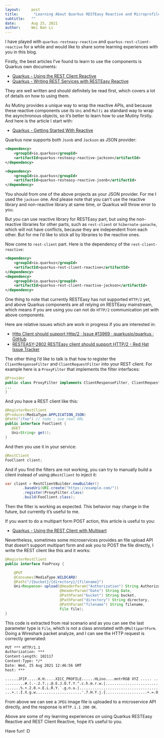 ```yaml
---
layout:     post
title:       "Learning About Quarkus RESTEasy Reactive and Microprofile Rest Client Reactive"
subtitle:   ""
date:       Aug 25, 2021
author:     Wei Nan Li
---
```


I have played with `quarkus-resteasy-reactive` and `quarkus-rest-client-reactive` for a while and would like to share some learning experiences with you in this blog. 

Firstly, the best articles I’ve found to learn to use the components is Quarkus own documents:

- [Quarkus - Using the REST Client Reactive](https://quarkus.io/guides/rest-client-reactive)
- [Quarkus - Writing REST Services with RESTEasy Reactive](https://quarkus.io/guides/resteasy-reactive#handling-multipart-form-data)

They are well written and should definitely be read first, which covers a lot of details on how to using them.

As Mutiny provides a unique way to wrap the reactive APIs, and because these reactive components use its `Uni` and `Multi` as standard way to wrap the asynchronous objects, so it’s better to learn how to use Mutiny firstly. And here is the article I start with:

- [Quarkus - Getting Started With Reactive](https://quarkus.io/guides/getting-started-reactive)

Quarkus now supports both `Jsonb` and `Jackson` as JSON provider:

```xml
<dependency>
    <groupId>io.quarkus</groupId>
    <artifactId>quarkus-resteasy-reactive-jackson</artifactId>
</dependency>
```

```xml
<dependency>
    <groupId>io.quarkus</groupId>
    <artifactId>quarkus-resteasy-reactive-jsonb</artifactId>
</dependency>
```

You should from one of the above projects as your JSON provider. For me I used the `jackson` one. And please note that you can’t use the reactive library and non-reactive library at same time, or Quarkus will throw error to you.

But you can use reactive library for RESTEasy part, but using the non-reactive libraries for other parts, such as `rest-client` or `hibernate-panache`, which will not have conflicts, because they are independent from each other. But for me I’d like to stick all by libraries to the reactive ones.

Now come to `rest-client` part. Here is the dependency of the `rest-client-reactive`:

```xml
<dependency>
    <groupId>io.quarkus</groupId>
    <artifactId>quarkus-rest-client-reactive</artifactId>
</dependency>
<dependency>
    <groupId>io.quarkus</groupId>
    <artifactId>quarkus-rest-client-reactive-jackson</artifactId>
</dependency>
```

One thing to note that currently RESTEasy has not supported `HTTP/2` yet, and above Quarkus components are all relying on RESTEasy mainstream, which means if you are using  you can not do `HTTP/2` communication yet with above components. 

Here are relative issues which are work in progress if you are interested in:

- [Http Client should support Http/2 · Issue #13969 · quarkusio/quarkus · GitHub](https://github.com/quarkusio/quarkus/issues/13969)
- [RESTEASY-2802 RESTEasy client should support HTTP/2 - Red Hat Issue Tracker](https://issues.redhat.com/browse/RESTEASY-2802)

The other thing I’d like to talk is that how to register the `ClientResponseFilter` and `ClientRequestFilter` into your REST client. For example here is a `ProxyFilter` that implements the filter interfaces:

```java
@Provider
public class ProxyFilter implements ClientResponseFilter, ClientRequestFilter {
...
}
```

And you have a REST client like this:

```java
@RegisterRestClient
@Produces(MediaType.APPLICATION_JSON)
@Path("/foo") // todo : use real URL
public interface FooClient {
   @GET
   Uni<String> get();
}
```

And then you use it in your service:

```java
@RestClient
FooClient client;
```

And if you find the filters are not working, you can try to manually build a client instead of using `@RestClient` to inject it:

```java
var client = RestClientBuilder.newBuilder()
        .baseUri(URI.create("https://example.com/"))
        .register(ProxyFilter.class)
        .build(FooClient.class);
```

Then the filter is working as expected. This behavior may change in the future, but currently it’s useful to me.

If you want to do a multipart form POST action, this article is useful to you:

- [Quarkus - Using the REST Client with Multipart](https://quarkus.io/guides/rest-client-multipart)

Nevertheless, sometimes some microservices provides an file upload API that doesn’t support multipart form and ask you to POST the file directly, I write the REST client like this and it works:

```java
@RegisterRestClient
public interface FooProxy {

    @PUT
    @Consumes(MediaType.WILDCARD)
    @Path("/{bucket}/{directory}/{filename}")
    Uni<Response> upload(@HeaderParam("Authorization") String Authorization,
                         @HeaderParam("Date") String Date,
                         @PathParam("bucket") String bucket,
                         @PathParam("directory") String directory,
                         @PathParam("filename") String filename,
                         File file);
}
```

This code is extracted from real scenario and as you can see the last parameter type is `File`, which is not a class annotated with `@MultipartForm`. Doing a Wireshark packet analyze, and I can see the HTTP request is correctly generated:

```txt
PUT *** HTTP/1.1
Authorization: ***
Content-Length: 102117
Content-Type: */*
Date: Wed, 25 Aug 2021 12:46:56 GMT
host: ***

......JFIF.....H.H.....XICC_PROFILE......HLino....mntrRGB XYZ .....	...1..acspMSFT....IEC sRGB.......................-HP  ................................................cprt...P...3desc.......lwtpt........bkpt........rXYZ........gXYZ...,....bXYZ...@....dmnd...T...pdmdd........vued...L....view.......$lumi........meas.......$tech...0....rTRC...<....gTRC...<....bTRC...<....text....Copyright (c) 1998 Hewlett-Packard Company..desc........sRGB IEC61966-2.1............sRGB IEC61966-2.1..................................................XYZ .......Q........XYZ ................XYZ ......o...8.....XYZ ......b.........XYZ ......$.........desc........IEC http://www.iec.ch............IEC http://www.iec.ch..............................................desc........IEC 61966-2.1 Default RGB colour space - sRGB............IEC 61966-2.1 Default RGB colour space - sRGB......................desc.......,Reference Viewing Condition in IEC61966-2.1...........,Reference Viewing Condition in IEC61966-2.1..........................view.........._...............\.....XYZ .....L	V.P...W..meas................................sig ....CRT curv.............
.........#.(.-.2.7.;.@.E.J.O.T.Y.^.c.h.m.r.w.|.......................................................
.......%.+.2.8.>.E.L.R.Y.`.g.n.u.|.........................................&./.8.A.K.T.].g.q.z...............................!.-.8.C.O.Z.f.r.~......................... .-.;.H.U.c.q.~...................
...+.:.I.X.g.w.....................'.7.H.Y.j.{...................+.=.O.a.t...................2.F.Z.n..............	.	%	:	O	d	y	.	.	.	.	.	.
```

From above we can see a `JPEG` image file is uploaded to a microservice API directly, and the response is `HTTP.1.1 200 OK`.

Above are some of my learning experiences on using Quarkus RESTEasy Reactive and REST Client Reactive, hope it’s useful to you.

Have fun! :D


